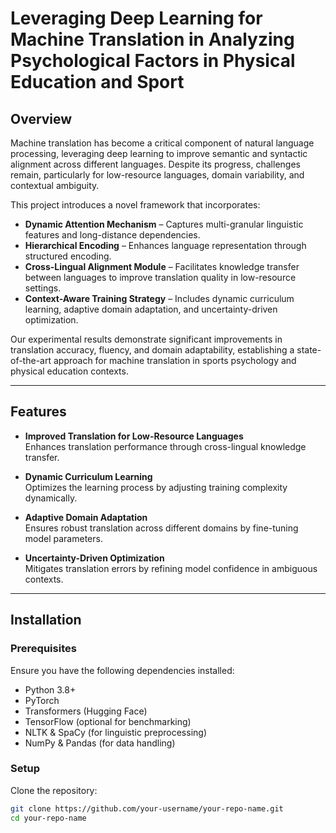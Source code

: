 # Leveraging Deep Learning for Machine Translation in Analyzing Psychological Factors in Physical Education and Sport

## Overview

Machine translation has become a critical component of natural language processing, leveraging deep learning to improve semantic and syntactic alignment across different languages. Despite its progress, challenges remain, particularly for low-resource languages, domain variability, and contextual ambiguity.

This project introduces a novel framework that incorporates:

- **Dynamic Attention Mechanism** – Captures multi-granular linguistic features and long-distance dependencies.
- **Hierarchical Encoding** – Enhances language representation through structured encoding.
- **Cross-Lingual Alignment Module** – Facilitates knowledge transfer between languages to improve translation quality in low-resource settings.
- **Context-Aware Training Strategy** – Includes dynamic curriculum learning, adaptive domain adaptation, and uncertainty-driven optimization.

Our experimental results demonstrate significant improvements in translation accuracy, fluency, and domain adaptability, establishing a state-of-the-art approach for machine translation in sports psychology and physical education contexts.

---

## Features

- **Improved Translation for Low-Resource Languages**  
  Enhances translation performance through cross-lingual knowledge transfer.

- **Dynamic Curriculum Learning**  
  Optimizes the learning process by adjusting training complexity dynamically.

- **Adaptive Domain Adaptation**  
  Ensures robust translation across different domains by fine-tuning model parameters.

- **Uncertainty-Driven Optimization**  
  Mitigates translation errors by refining model confidence in ambiguous contexts.

---

## Installation

### Prerequisites

Ensure you have the following dependencies installed:

- Python 3.8+
- PyTorch
- Transformers (Hugging Face)
- TensorFlow (optional for benchmarking)
- NLTK & SpaCy (for linguistic preprocessing)
- NumPy & Pandas (for data handling)

### Setup

Clone the repository:

```sh
git clone https://github.com/your-username/your-repo-name.git
cd your-repo-name
